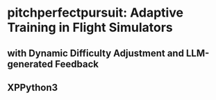 ﻿# pitchperfectpursuit: Adaptive Training in Flight Simulators
## with Dynamic Difficulty Adjustment and LLM-generated Feedback

## XPPython3
